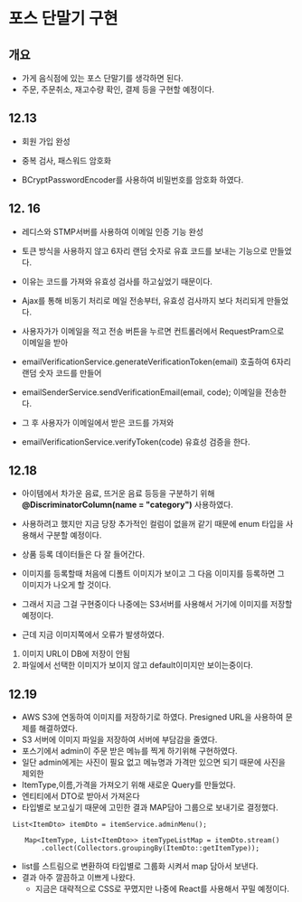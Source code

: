 # 포스 단말기 구현

## 개요
- 가게 음식점에 있는 포스 단말기를 생각하면 된다.
- 주문, 주문취소, 재고수량 확인, 결제 등을 구현할 예정이다.


## 12.13
- 회원 가입 완성
- 중복 검사, 패스워드 암호화

- BCryptPasswordEncoder를 사용하여 비밀번호를 암호화 하였다.

## 12. 16
- 레디스와 STMP서버를 사용하여 이메일 인증 기능 완성
- 토큰 방식을 사용하지 않고 6자리 랜덤 숫자로 유효 코드를 보내는 기능으로 만들었다.
- 이유는 코드를 가져와 유효성 검사를 하고싶었기 때문이다.
- Ajax를 통해 비동기 처리로 메일 전송부터, 유효성 검사까지 보다 처리되게 만들었다.


- 사용자가가 이메일을 적고 전송 버튼을 누르면 컨트롤러에서 RequestPram으로 이메일을 받아
- emailVerificationService.generateVerificationToken(email) 호출하여 6자리 랜덤 숫자 코드를 만들어
- emailSenderService.sendVerificationEmail(email, code); 이메일을 전송한다.
- 그 후 사용자가 이메일에서 받은 코드를 가져와 
- emailVerificationService.verifyToken(code) 유효성 검증을 한다.

## 12.18
- 아이템에서  차가운 음료, 뜨거운 음료 등등을 구분하기 위해 
<b>@DiscriminatorColumn(name = "category")</b> 사용하였다.
- 사용하려고 했지만 지금 당장 추가적인 컬럼이 없을꺼 같기 때문에 enum 타입을 사용해서 구분할 예정이다.

- 상품 등록 데이터들은 다 잘 들어간다.
- 이미지를 등록할때 처음에 디폴트 이미지가 보이고 그 다음 이미지를 등록하면 그 이미지가 나오게 할 것이다.
- 그래서 지금 그걸 구현중이다 나중에는 S3서버를 사용해서 거기에 이미지를 저장할 예정이다.
- 근데 지금 이미지쪽에서 오류가 발생하였다.
1. 이미지 URL이 DB에 저장이 안됨 
2. 파일에서 선택한 이미지가 보이지 않고 default이미지만 보이는중이다. 

## 12.19
- AWS S3에 연동하여 이미지를 저장하기로 하였다. Presigned URL을 사용하여 문제를 해결하였다. 
- S3 서버에 이미지 파일을 저장하여 서버에 부담감을 줄였다.
- 포스기에서 admin이 주문 받은 메뉴를 찍게 하기위해 구현하였다.
- 일단 admin에게는 사진이 필요 없고 메뉴명과 가격만 있으면 되기 때문에 사진을 제외한 
- ItemType,이름,가격을 가져오기 위해 새로운 Query를 만들었다. 
- 엔티티에서 DTO로 받아서 가져온다
- 타입별로 보고싶기 때문에 고민한 결과 MAP담아 그룹으로 보내기로 결정했다.
```
 List<ItemDto> itemDto = itemService.adminMenu();

    Map<ItemType, List<ItemDto>> itemTypeListMap = itemDto.stream()
        .collect(Collectors.groupingBy(ItemDto::getItemType));
```
- list를 스트림으로 변환하여 타입별로 그룹화 시켜서 map 담아서 보낸다.
- 결과 아주 깔끔하고 이쁘게 나왔다.
  - 지금은 대략적으로 CSS로 꾸몄지만 나중에 React를 사용해서 꾸밀 예정이다.